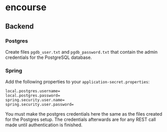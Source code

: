 # encourse

## Backend

### Postgres
 Create files `pgdb_user.txt` and `pgdb_password.txt` that contain the admin credentials for the PostgreSQL database.

### Spring

 Add the following properties to your `application-secret.properties`:

    local.postgres.username=
    local.postgres.password=
    spring.security.user.name=
    spring.security.user.password=
 
 You must make the postgres credentials here the same as the files created for the Postgres setup. The credentials afterwards are for any REST call made until authentication is finished.
